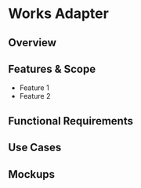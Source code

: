 # Works Adapter

## Overview

## Features & Scope

* Feature 1
* Feature 2

## Functional Requirements



## Use Cases



## Mockups

